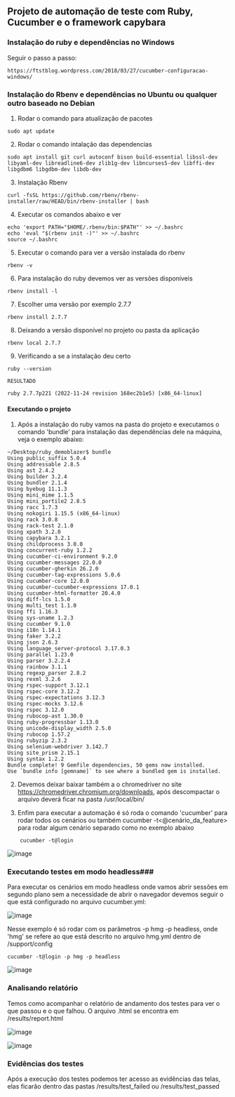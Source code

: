 ## Projeto de automação de teste com Ruby, Cucumber e o framework capybara ##


### Instalação do ruby e dependências no Windows ###

Seguir o passo a passo: 
```shell
https://ftstblog.wordpress.com/2018/03/27/cucumber-configuracao-windows/
```

### Instalação do Rbenv e dependências no Ubuntu ou qualquer outro baseado no Debian ###

1) Rodar o comando para atualização de pacotes
```shell
sudo apt update
```
2) Rodar o comando intalação das dependencias
```shell
sudo apt install git curl autoconf bison build-essential libssl-dev libyaml-dev libreadline6-dev zlib1g-dev libncurses5-dev libffi-dev libgdbm6 libgdbm-dev libdb-dev
```
3) Instalação Rbenv
```shell
curl -fsSL https://github.com/rbenv/rbenv-installer/raw/HEAD/bin/rbenv-installer | bash
```
4) Executar os comandos abaixo e ver

```shell
echo 'export PATH="$HOME/.rbenv/bin:$PATH"' >> ~/.bashrc
echo 'eval "$(rbenv init -)"' >> ~/.bashrc
source ~/.bashrc
```
5) Executar o comando para ver a versão instalada do rbenv
```shell
rbenv -v
```
6) Para instalação do ruby devemos ver as versões disponíveis 
```shell
rbenv install -l
```
7) Escolher uma versão por exemplo 2.7.7
```shell
rbenv install 2.7.7
```
8) Deixando a versão disponível no projeto ou pasta da aplicação
```shell
rbenv local 2.7.7
```
9) Verificando a se a instalação deu certo
```shell
ruby --version

RESULTADO

ruby 2.7.7p221 (2022-11-24 revision 168ec2b1e5) [x86_64-linux]
```

#### Executando o projeto ####

1) Após a instalação do ruby vamos na pasta do projeto e executamos o comando 'bundle' para instalação das dependências dele na máquina, veja o exemplo abaixo:
```shell
~/Desktop/ruby_demoblazer$ bundle
Using public_suffix 5.0.4
Using addressable 2.8.5
Using ast 2.4.2
Using builder 3.2.4
Using bundler 2.1.4
Using byebug 11.1.3
Using mini_mime 1.1.5
Using mini_portile2 2.8.5
Using racc 1.7.3
Using nokogiri 1.15.5 (x86_64-linux)
Using rack 3.0.8
Using rack-test 2.1.0
Using xpath 3.2.0
Using capybara 3.2.1
Using childprocess 3.0.0
Using concurrent-ruby 1.2.2
Using cucumber-ci-environment 9.2.0
Using cucumber-messages 22.0.0
Using cucumber-gherkin 26.2.0
Using cucumber-tag-expressions 5.0.6
Using cucumber-core 12.0.0
Using cucumber-cucumber-expressions 17.0.1
Using cucumber-html-formatter 20.4.0
Using diff-lcs 1.5.0
Using multi_test 1.1.0
Using ffi 1.16.3
Using sys-uname 1.2.3
Using cucumber 9.1.0
Using i18n 1.14.1
Using faker 3.2.2
Using json 2.6.3
Using language_server-protocol 3.17.0.3
Using parallel 1.23.0
Using parser 3.2.2.4
Using rainbow 3.1.1
Using regexp_parser 2.8.2
Using rexml 3.2.6
Using rspec-support 3.12.1
Using rspec-core 3.12.2
Using rspec-expectations 3.12.3
Using rspec-mocks 3.12.6
Using rspec 3.12.0
Using rubocop-ast 1.30.0
Using ruby-progressbar 1.13.0
Using unicode-display_width 2.5.0
Using rubocop 1.57.2
Using rubyzip 2.3.2
Using selenium-webdriver 3.142.7
Using site_prism 2.15.1
Using syntax 1.2.2
Bundle complete! 9 Gemfile dependencies, 50 gems now installed.
Use `bundle info [gemname]` to see where a bundled gem is installed.
```

2) Devemos deixar baixar também a o chromedriver no site https://chromedriver.chromium.org/downloads, após descompactar o arquivo deverá ficar na pasta /usr/local/bin/

3) Enfim para executar a automação é só roda o comando 'cucumber' para rodar todos os cenários ou também cucumber -t<@cenário_da_feature> para rodar algum cenário separado como no exemplo abaixo
```shell
    cucumber -t@login
```
![image](https://github.com/thiagoalanjs/demoblazer_bdd_ruby/assets/32438113/ba09f8f1-ec4b-46c9-aa68-64a29647f3e9)




### Executando testes em modo headless###
Para executar os cenários em modo headless onde vamos abrir sessões em segundo plano sem a necessidade de abrir o navegador devemos seguir o que está configurado no arquivo cucumber.yml:

![image](https://github.com/thiagoalanjs/demoblazer_bdd_ruby/assets/32438113/d833c791-5a2e-4ba4-95d7-6e6d0153db52)

Nesse exemplo é só rodar com os parâmetros -p hmg -p headless, onde 'hmg' se refere ao que está descrito no arquivo hmg.yml dentro de /support/config
```shell
cucumber -t@login -p hmg -p headless
```
![image](https://github.com/thiagoalanjs/demoblazer_bdd_ruby/assets/32438113/017c5ded-3f98-43d6-94c9-519a120beec2)

### Analisando relatório ###

Temos como acompanhar o relatório de andamento dos testes para ver o que passou e o que falhou. O arquivo .html se encontra em /results/report.html

![image](https://github.com/thiagoalanjs/demoblazer_bdd_ruby/assets/32438113/758d0fc3-faf7-4397-91ad-316f6e06781e)
 

![image](https://github.com/thiagoalanjs/demoblazer_bdd_ruby/assets/32438113/90c7c3b4-484a-467b-8620-28780022cece)

### Evidências dos testes ###

Após a execução dos testes podemos ter acesso as evidências das telas, elas ficarão dentro das pastas /results/test_failed ou /results/test_passed
